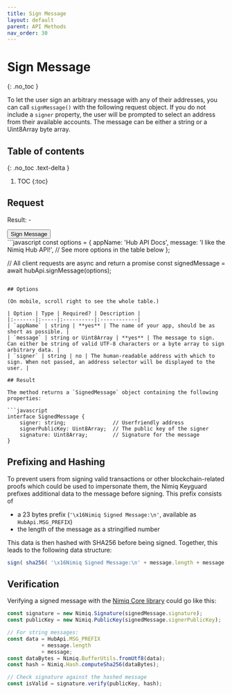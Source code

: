 ```yaml
---
title: Sign Message
layout: default
parent: API Methods
nav_order: 30
---
```


# Sign Message
{: .no_toc }

To let the user sign an arbitrary message with any of their addresses, you can
call `signMessage()` with the following request object. If you do not include
a `signer` property, the user will be prompted to select an address from their
available accounts. The message can be either a string or a Uint8Array byte array.

## Table of contents
{: .no_toc .text-delta }

1. TOC
{:toc}

## Request

<div class="code-example">
  <p>Result: <span id="output">-</span></p>
  <button id="sign-message-btn" class="btn btn-primary mb-1">Sign Message</button>

  <script src="https://cdn.jsdelivr.net/npm/@nimiq/hub-api@v1.0/dist/standalone/HubApi.standalone.umd.js"></script>
  <script>
    const hubApi = new HubApi('https://hub.nimiq-testnet.com');

    document.getElementById('sign-message-btn').addEventListener('click', async function(event) {
      const output = document.getElementById('output');

      try {
        const result = await hubApi.signMessage({
          appName: 'Hub API Docs',
          message: 'I like the Nimiq Hub API!',
        });
        output.textContent = 'Message signed by ' + result.signer;
      } catch (error) {
        output.textContent = error.message;
      }
    });
  </script>
</div>
```javascript
const options = {
  appName: 'Hub API Docs',
  message: 'I like the Nimiq Hub API!',
  // See more options in the table below
};

// All client requests are async and return a promise
const signedMessage = await hubApi.signMessage(options);
```

## Options

(On mobile, scroll right to see the whole table.)

| Option | Type | Required? | Description |
|:-------|:-----|:----------|:------------|
| `appName` | string | **yes** | The name of your app, should be as short as possible. |
| `message` | string or Uint8Array | **yes** | The message to sign. Can either be string of valid UTF-8 characters or a byte array to sign arbitrary data. |
| `signer` | string | no | The human-readable address with which to sign. When not passed, an address selector will be displayed to the user. |

## Result

The method returns a `SignedMessage` object containing the following properties:

```javascript
interface SignedMessage {
    signer: string;               // Userfriendly address
    signerPublicKey: Uint8Array;  // The public key of the signer
    signature: Uint8Array;        // Signature for the message
}
```

## Prefixing and Hashing

To prevent users from signing valid transactions or other
blockchain-related proofs which could be used to impersonate them, the
Nimiq Keyguard prefixes additional data to the message before signing.
This prefix consists of

- a 23 bytes prefix (`'\x16Nimiq Signed Message:\n'`, available as `HubApi.MSG_PREFIX`)
- the length of the message as a stringified number

This data is then hashed with SHA256 before being signed. Together, this leads
to the following data structure:

```javascript
sign( sha256( '\x16Nimiq Signed Message:\n' + message.length + message ) );
```

## Verification

Verifying a signed message with the [Nimiq Core library](https://www.npmjs.com/package/@nimiq/core)
could go like this:

```javascript
const signature = new Nimiq.Signature(signedMessage.signature);
const publicKey = new Nimiq.PublicKey(signedMessage.signerPublicKey);

// For string messages:
const data = HubApi.MSG_PREFIX
           + message.length
           + message;
const dataBytes = Nimiq.BufferUtils.fromUtf8(data);
const hash = Nimiq.Hash.computeSha256(dataBytes);

// Check signature against the hashed message
const isValid = signature.verify(publicKey, hash);
```
